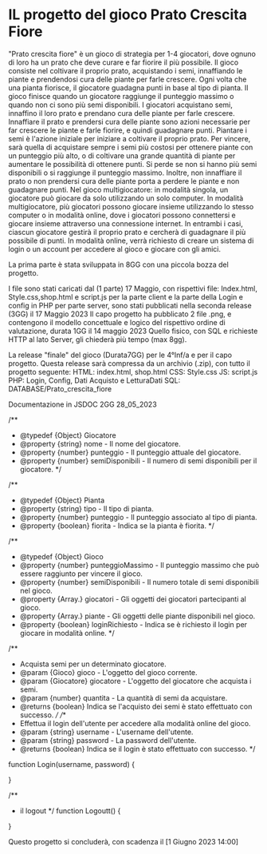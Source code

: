 # IL progetto del gioco Prato Crescita Fiore
"Prato crescita fiore" è un gioco di strategia per 1-4 giocatori, dove ognuno di loro ha un prato che deve curare e far fiorire il più possibile. Il gioco consiste nel coltivare il proprio prato, acquistando i semi, innaffiando le piante e prendendosi cura delle piante per farle crescere. Ogni volta che una pianta fiorisce, il giocatore guadagna punti in base al tipo di pianta. Il gioco finisce quando un giocatore raggiunge il punteggio massimo o quando non ci sono più semi disponibili.
I giocatori acquistano semi, innaffino il loro prato e prendano cura delle piante per farle crescere. Innaffiare il prato e prendersi cura delle piante sono azioni necessarie per far crescere le piante e farle fiorire, e quindi guadagnare punti. Piantare i semi è l'azione iniziale per iniziare a coltivare il proprio prato.
Per vincere, sarà quella di acquistare sempre i semi più costosi per ottenere piante con un punteggio più alto, o di coltivare una grande quantità di piante per aumentare le possibilità di ottenere punti.
Si perde se non si hanno più semi disponibili o si raggiunge il punteggio massimo.
Inoltre, non innaffiare il prato o non prendersi cura delle piante porta a perdere le piante e non guadagnare punti.
Nel gioco multigiocatore: in modalità singola, un giocatore può giocare da solo utilizzando un solo computer. In modalità multigiocatore, più giocatori possono giocare insieme utilizzando lo stesso computer o in modalità online, dove i giocatori possono connettersi e giocare insieme attraverso una connessione internet. In entrambi i casi, ciascun giocatore gestirà il proprio prato e cercherà di guadagnare il più possibile di punti.
In modalità online, verrà richiesto di creare un sistema di login o un account per accedere al gioco e giocare con gli amici.

La prima parte è stata sviluppata in 8GG con una piccola bozza del progetto. 


I file sono stati caricati dal (1 parte) 17 Maggio, con rispettivi file: Index.html, Style.css,shop.html e script.js per la parte client e la parte della Login e config in PHP per parte server, sono stati pubblicati nella seconda release (3GG) il 17 Maggio 2023
Il capo progetto ha pubblicato 2 file .png, e contengono il modello concettuale e logico del rispettivo ordine di valutazione, durata 1GG il 14 maggio 2023
Quello fisico, con SQL e richieste HTTP al lato Server, gli chiederà più tempo (max 8gg).

La release "finale" del gioco (Durata7GG) per le 4°Inf/a e per il capo progetto.
Questa release sarà compressa da un archivio (.zip), con tutto il progetto seguente:
HTML: index.html, shop.html
CSS: Style.css
JS: script.js
PHP: Login, Config, Dati Acquisto e LetturaDati
SQL: DATABASE/Prato_crescita_fiore


Documentazione in JSDOC 2GG 28_05_2023

/**
 * @typedef {Object} Giocatore
 * @property {string} nome - Il nome del giocatore.
 * @property {number} punteggio - Il punteggio attuale del giocatore.
 * @property {number} semiDisponibili - Il numero di semi disponibili per il giocatore.
 */
 
 /**
 * @typedef {Object} Pianta
 * @property {string} tipo - Il tipo di pianta.
 * @property {number} punteggio - Il punteggio associato al tipo di pianta.
 * @property {boolean} fiorita - Indica se la pianta è fiorita.
 */
 
 /**
 * @typedef {Object} Gioco
 * @property {number} punteggioMassimo - Il punteggio massimo che può essere raggiunto per vincere il gioco.
 * @property {number} semiDisponibili - Il numero totale di semi disponibili nel gioco.
 * @property {Array.<Giocatore>} giocatori - Gli oggetti dei giocatori partecipanti al gioco.
 * @property {Array.<Pianta>} piante - Gli oggetti delle piante disponibili nel gioco.
 * @property {boolean} loginRichiesto - Indica se è richiesto il login per giocare in modalità online.
 */
  
 /**
 * Acquista semi per un determinato giocatore.
 * @param {Gioco} gioco - L'oggetto del gioco corrente.
 * @param {Giocatore} giocatore - L'oggetto del giocatore che acquista i semi.
 * @param {number} quantita - La quantità di semi da acquistare.
 * @returns {boolean} Indica se l'acquisto dei semi è stato effettuato con successo.
 */
  /**
 * Effettua il login dell'utente per accedere alla modalità online del gioco.
 * @param {string} username - L'username dell'utente.
 * @param {string} password - La password dell'utente.
 * @returns {boolean} Indica se il login è stato effettuato con successo.
 */

  function Login(username, password) {
  
}

/**
 * il logout 
 */
function Logoutt() {

}

Questo progetto si concluderà, con scadenza il [1 Giugno 2023 14:00]

